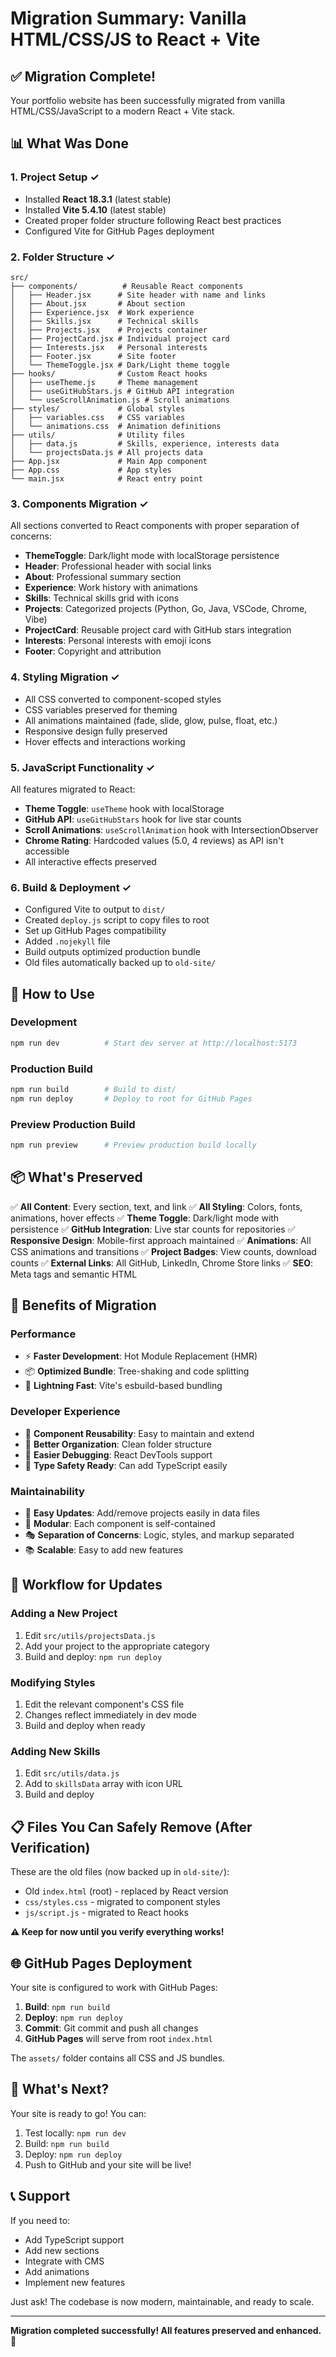 # Migration Summary: Vanilla HTML/CSS/JS to React + Vite

## ✅ Migration Complete!

Your portfolio website has been successfully migrated from vanilla HTML/CSS/JavaScript to a modern React + Vite stack.

## 📊 What Was Done

### 1. **Project Setup** ✓
- Installed **React 18.3.1** (latest stable)
- Installed **Vite 5.4.10** (latest stable)
- Created proper folder structure following React best practices
- Configured Vite for GitHub Pages deployment

### 2. **Folder Structure** ✓
```
src/
├── components/          # Reusable React components
│   ├── Header.jsx      # Site header with name and links
│   ├── About.jsx       # About section
│   ├── Experience.jsx  # Work experience
│   ├── Skills.jsx      # Technical skills
│   ├── Projects.jsx    # Projects container
│   ├── ProjectCard.jsx # Individual project card
│   ├── Interests.jsx   # Personal interests
│   ├── Footer.jsx      # Site footer
│   └── ThemeToggle.jsx # Dark/Light theme toggle
├── hooks/              # Custom React hooks
│   ├── useTheme.js     # Theme management
│   ├── useGitHubStars.js # GitHub API integration
│   └── useScrollAnimation.js # Scroll animations
├── styles/             # Global styles
│   ├── variables.css   # CSS variables
│   └── animations.css  # Animation definitions
├── utils/              # Utility files
│   ├── data.js         # Skills, experience, interests data
│   └── projectsData.js # All projects data
├── App.jsx             # Main App component
├── App.css             # App styles
└── main.jsx            # React entry point
```

### 3. **Components Migration** ✓
All sections converted to React components with proper separation of concerns:
- **ThemeToggle**: Dark/light mode with localStorage persistence
- **Header**: Professional header with social links
- **About**: Professional summary section
- **Experience**: Work history with animations
- **Skills**: Technical skills grid with icons
- **Projects**: Categorized projects (Python, Go, Java, VSCode, Chrome, Vibe)
- **ProjectCard**: Reusable project card with GitHub stars integration
- **Interests**: Personal interests with emoji icons
- **Footer**: Copyright and attribution

### 4. **Styling Migration** ✓
- All CSS converted to component-scoped styles
- CSS variables preserved for theming
- All animations maintained (fade, slide, glow, pulse, float, etc.)
- Responsive design fully preserved
- Hover effects and interactions working

### 5. **JavaScript Functionality** ✓
All features migrated to React:
- **Theme Toggle**: `useTheme` hook with localStorage
- **GitHub API**: `useGitHubStars` hook for live star counts
- **Scroll Animations**: `useScrollAnimation` hook with IntersectionObserver
- **Chrome Rating**: Hardcoded values (5.0, 4 reviews) as API isn't accessible
- All interactive effects preserved

### 6. **Build & Deployment** ✓
- Configured Vite to output to `dist/`
- Created `deploy.js` script to copy files to root
- Set up GitHub Pages compatibility
- Added `.nojekyll` file
- Build outputs optimized production bundle
- Old files automatically backed up to `old-site/`

## 🚀 How to Use

### Development
```bash
npm run dev          # Start dev server at http://localhost:5173
```

### Production Build
```bash
npm run build        # Build to dist/
npm run deploy       # Deploy to root for GitHub Pages
```

### Preview Production Build
```bash
npm run preview      # Preview production build locally
```

## 📦 What's Preserved

✅ **All Content**: Every section, text, and link
✅ **All Styling**: Colors, fonts, animations, hover effects
✅ **Theme Toggle**: Dark/light mode with persistence
✅ **GitHub Integration**: Live star counts for repositories
✅ **Responsive Design**: Mobile-first approach maintained
✅ **Animations**: All CSS animations and transitions
✅ **Project Badges**: View counts, download counts
✅ **External Links**: All GitHub, LinkedIn, Chrome Store links
✅ **SEO**: Meta tags and semantic HTML

## 🎯 Benefits of Migration

### Performance
- ⚡ **Faster Development**: Hot Module Replacement (HMR)
- 📦 **Optimized Bundle**: Tree-shaking and code splitting
- 🚀 **Lightning Fast**: Vite's esbuild-based bundling

### Developer Experience
- 🎨 **Component Reusability**: Easy to maintain and extend
- 🔧 **Better Organization**: Clean folder structure
- 🐛 **Easier Debugging**: React DevTools support
- 📝 **Type Safety Ready**: Can add TypeScript easily

### Maintainability
- 🔄 **Easy Updates**: Add/remove projects easily in data files
- 🧩 **Modular**: Each component is self-contained
- 🎭 **Separation of Concerns**: Logic, styles, and markup separated
- 📚 **Scalable**: Easy to add new features

## 🔄 Workflow for Updates

### Adding a New Project
1. Edit `src/utils/projectsData.js`
2. Add your project to the appropriate category
3. Build and deploy: `npm run deploy`

### Modifying Styles
1. Edit the relevant component's CSS file
2. Changes reflect immediately in dev mode
3. Build and deploy when ready

### Adding New Skills
1. Edit `src/utils/data.js`
2. Add to `skillsData` array with icon URL
3. Build and deploy

## 📋 Files You Can Safely Remove (After Verification)

These are the old files (now backed up in `old-site/`):
- Old `index.html` (root) - replaced by React version
- `css/styles.css` - migrated to component styles
- `js/script.js` - migrated to React hooks

**⚠️ Keep for now until you verify everything works!**

## 🌐 GitHub Pages Deployment

Your site is configured to work with GitHub Pages:

1. **Build**: `npm run build`
2. **Deploy**: `npm run deploy`
3. **Commit**: Git commit and push all changes
4. **GitHub Pages** will serve from root `index.html`

The `assets/` folder contains all CSS and JS bundles.

## 🎉 What's Next?

Your site is ready to go! You can:
1. Test locally: `npm run dev`
2. Build: `npm run build`
3. Deploy: `npm run deploy`
4. Push to GitHub and your site will be live!

## 📞 Support

If you need to:
- Add TypeScript support
- Add new sections
- Integrate with CMS
- Add animations
- Implement new features

Just ask! The codebase is now modern, maintainable, and ready to scale.

---

**Migration completed successfully! All features preserved and enhanced.** 🎊
